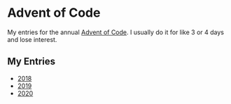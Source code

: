 # Advent of Code

My entries for the annual [Advent of Code](https://adventofcode.com/). I usually do it for like 3 or 4 days and lose interest.

## My Entries

* [2018](2018)
* [2019](2019)
* [2020](2020)
